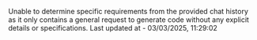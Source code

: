 Unable to determine specific requirements from the provided chat history as it only contains a general request to generate code without any explicit details or specifications.
Last updated at - 03/03/2025, 11:29:02
